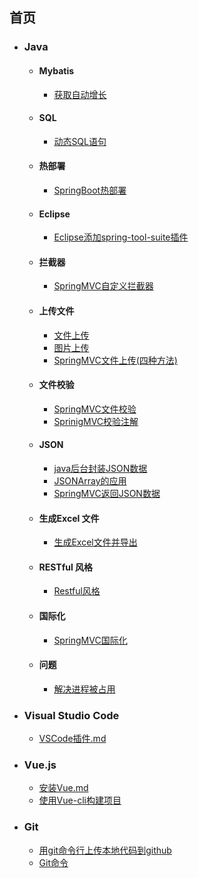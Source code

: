 <h2 id="index">首页</h2>

- <h3>Java</h3>
  
  - <h4>Mybatis</h4>
    
    - [获取自动增长](Java/Mybatis/获取自动增长Id.md#zidong)
    
  - <h4>SQL</h4>
  
      - [动态SQL语句](java/SQL/动态SQL语句.md#dtsql)
  
  - <h4>热部署</h4>
    
    - [SpringBoot热部署](Java/热部署/SpringBoot热部署.md#rebushu)
    
  - <h4>Eclipse</h4>
  
    - [Eclipse添加spring-tool-suite插件](Java/Eclipse/Eclipse添加spring-tool-suite插件.md#EB)
    
  - <h4>拦截器</h4>
  
      - [SpringMVC自定义拦截器](Java/拦截器/SpringMVC自定义拦截器.md#zdyljq)
  
  - <h4>上传文件</h4>
    
      - [文件上传](Java/上传文件/文件上传.md#uploadFile)
      - [图片上传](Java/上传文件/图片上传.md#imgUpload)
      - [SpringMVC文件上传(四种方法)](Java/上传文件/SpringMVC文件上传.md#smFile)
      
  - <h4>文件校验</h4>
  
      - [SpringMVC文件校验](Java/文件校验/SpringMVC文件校验.md#jy)
      - [SprinigMVC校验注解](Java/文件校验/SpringMVC校验注解.md#jyzj)
  
  - <h4>JSON</h4>
  
      - [java后台封装JSON数据](java/JSON/java后台封装json数据.md#javajson)
      - [JSONArray的应用](java/JSON/JSONArray的应用.md#jsonArray)
      - [SpringMVC返回JSON数据](Java/JSON/SpringMVC返回JSON数据.md#smjson)
      
  - <h4>生成Excel 文件</h4>
  
      - [生成Excel文件并导出](Java/生成Excel文件/生成Excel文件并导出.md#excel)
  
  - <h4>RESTful 风格</h4>
  
      - [Restful风格](Java/RESTful风格/Restful风格.md#restful)
  
  - <h4>国际化</h4>
  
      - [SpringMVC国际化](Java/国际化/SpringMVC国际化.md#gjh)
      
  - <h4>问题</h4>
  
      - [解决进程被占用](Java/问题/解决进程被占用.md#jincheng)
  
- <h3>Visual Studio Code</h3>

  - [VSCode插件.md](VisualStudioCode/VSCode插件.md#vscode)

- <h3>Vue.js</h3>

  - [安装Vue.md](Vue.js/安装Vue.md#vue)
  - [使用Vue-cli构建项目](Vue.js/使用Vue-cli构建项目.md#vuecli)

- <h3>Git</h3>

  - [用git命令行上传本地代码到github](Git/Git命令上传本地代码到GitHub.md#github)
  - [Git命令](Git/Git命令.md#git)

